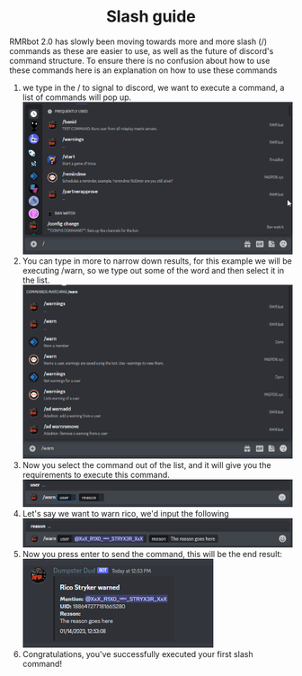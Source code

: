 <h1 align="center">Slash guide</h1>

RMRbot 2.0 has slowly been moving towards more and more slash (/) commands as these are easier to use, as well as the 
future of discord's command structure. To ensure there is no confusion about how to use these commands here is an explanation
on how to use these commands

1. we type in the / to signal to discord, we want to execute a command, a list of commands will pop up.
![slash](img/slash.png)
2. You can type in more to narrow down results, for this example we will be executing /warn, so we type out some of the word and then select it in the list.
![slashwarn](img/slashwarn.png)
3. Now you select the command out of the list, and it will give you the requirements to execute this command.
![warn](img/command.png)
4. Let's say we want to warn rico, we'd input the following
![reason](img/reason.png)
5. Now you press enter to send the command, this will be the end result: 
![result](img/result.png)
6. Congratulations, you've successfully executed your first slash command!